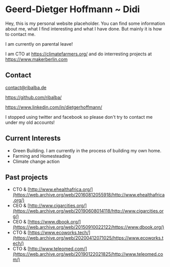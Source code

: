 # Geerd-Dietger Hoffmann ~ Didi

Hey, this is my personal website placeholder. You can find some information about me, what I find interesting and what I have done. But mainly it is how to contact me.

I am currently on parental leave!

I am CTO at https://climatefarmers.org/ and do interresting projects at https://www.makerberlin.com


## Contact
contact@ribalba.de

https://github.com/ribalba/

https://www.linkedin.com/in/dietgerhoffmann/

I stopped using twitter and facebook so please don't try to contact me under my old accounts!


## Current Interests

- Green Building. I am currently in the process of building my own home.
- Farming and Homesteading
- Climate change action 

## Past projects 

- CTO & [http://www.ehealthafrica.org/](https://web.archive.org/web/20160812055918/http://www.ehealthafrica.org/)
- CEO & [http://www.cigarcities.org/](https://web.archive.org/web/20190608014118/http://www.cigarcities.org/)
- CEO & [https://www.dbook.org/](https://web.archive.org/web/20150910022122/https://www.dbook.org/)
- CTO & [https://www.ecoworks.tech/](https://web.archive.org/web/20200412071025/https://www.ecoworks.tech/)
- CTO & [http://www.teleomed.com/](https://web.archive.org/web/20190122021825/http://www.teleomed.com/)
